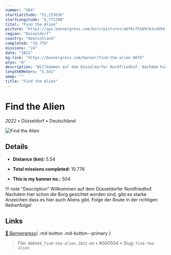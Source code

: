 ```yaml
---
nummer: "504"
startLatitude: "51,253636"
startLongitude: "6,771298"
titel: "Find the Alien"
picture: "https://api.bannergress.com/bnrs/pictures/abf6cf5b89cb3c4d941e4591cc9d2cab"
region: "Düsseldorf"
country: "Deutschland"
completed: "10.776"
missions: "24"
date: "2022"
bg-link: "https://bannergress.com/banner/find-the-alien-90f6"
onyx: "0"
description: "Willkommen auf dem Düsseldorfer Nordfriedhof. Nachdem hier schon die Borg gesichtet worden sind, \ngibt es starke Anzeichen dass es hier auch Aliens gibt. Folge der Route in der richtigen Reihenfolge!"
lengthKMeters: "5,541"
umap: ""
title: "Find the Alien"
---
```

# Find the Alien

*2022* • Düsseldorf • Deutschland

![Find the Alien](https://api.bannergress.com/bnrs/pictures/abf6cf5b89cb3c4d941e4591cc9d2cab)

## Details
- **Distance (km):** 5.54

- **Total missions completed:** 10.776
- **This is my banner no.:** 504


!!! note "Description"
    Willkommen auf dem Düsseldorfer Nordfriedhof. Nachdem hier schon die Borg gesichtet worden sind, 
gibt es starke Anzeichen dass es hier auch Aliens gibt. Folge der Route in der richtigen Reihenfolge!



## Links
[🔗 Bannergress](https://bannergress.com/banner/find-the-alien-90f6){ .md-button .md-button--primary }



> File: `000504_find-the-alien_2022.md` • #000504 • Slug: `find-the-alien`
